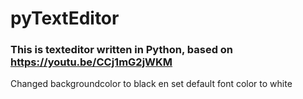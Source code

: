 # pyTextEditor

### This is texteditor written in Python, based on https://youtu.be/CCj1mG2jWKM

Changed backgroundcolor to black en set default font color to white
